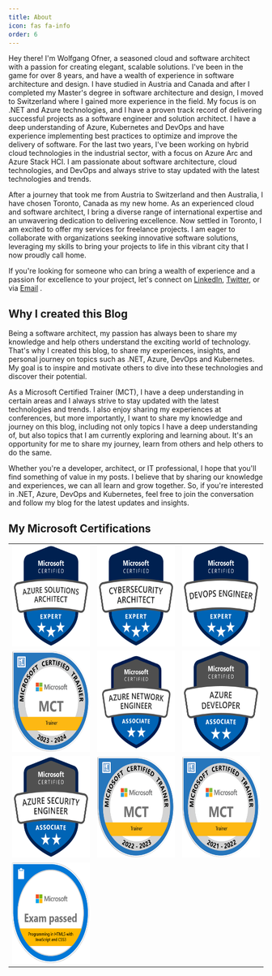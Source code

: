 ```yaml
---
title: About
icon: fas fa-info
order: 6
---
```

Hey there! I'm Wolfgang Ofner, a seasoned cloud and software architect with a passion for creating elegant, scalable solutions. I've been in the game for over 8 years, and have a wealth of experience in software architecture and design. I have studied in Austria and Canada and after I completed my Master's degree in software architecture and design, I moved to Switzerland where I gained more experience in the field. My focus is on .NET and Azure technologies, and I have a proven track record of delivering successful projects as a software engineer and solution architect. I have a deep understanding of Azure, Kubernetes and DevOps and have experience implementing best practices to optimize and improve the delivery of software. For the last two years, I've been working on hybrid cloud technologies in the industrial sector, with a focus on Azure Arc and Azure Stack HCI. I am passionate about software architecture, cloud technologies, and DevOps and always strive to stay updated with the latest technologies and trends.

After a journey that took me from Austria to Switzerland and then Australia, I have chosen Toronto, Canada as my new home. As an experienced cloud and software architect, I bring a diverse range of international expertise and an unwavering dedication to delivering excellence. Now settled in Toronto, I am excited to offer my services for freelance projects. I am eager to collaborate with organizations seeking innovative software solutions, leveraging my skills to bring your projects to life in this vibrant city that I now proudly call home.

 If you're looking for someone who can bring a wealth of experience and a passion for excellence to your project, let's connect on <a href="https://www.linkedin.com/in/wolfgangofner/" target="_blank" rel="noopener">LinkedIn</a>, <a href="https://twitter.com/wolfgang_ofner" target="_blank" rel="noopener">Twitter</a>, or via <a href="mailto:wolfgang@programmingwithwolfgang.com">Email</a> .

## Why I created this Blog

Being a software architect, my passion has always been to share my knowledge and help others understand the exciting world of technology. That's why I created this blog, to share my experiences, insights, and personal journey on topics such as .NET, Azure, DevOps and Kubernetes. My goal is to inspire and motivate others to dive into these technologies and discover their potential.

As a Microsoft Certified Trainer (MCT), I have a deep understanding in certain areas and I always strive to stay updated with the latest technologies and trends. I also enjoy sharing my experiences at conferences, but more importantly, I want to share my knowledge and journey on this blog, including not only topics I have a deep understanding of, but also topics that I am currently exploring and learning about. It's an opportunity for me to share my journey, learn from others and help others to do the same.

Whether you're a developer, architect, or IT professional, I hope that you'll find something of value in my posts. I believe that by sharing our knowledge and experiences, we can all learn and grow together. So, if you're interested in .NET, Azure, DevOps and Kubernetes, feel free to join the conversation and follow my blog for the latest updates and insights.

## My Microsoft Certifications
 
<table class="table-responsive">
   <tbody>
      <tr>
         <td><a href="https://learn.microsoft.com/en-us/certifications/azure-solutions-architect/" target="_blank" rel="noopener"><img src="/assets/img/author/azure-solutions-architect-expert.png" alt="Azure Solutions Architect Expert" width="200px" height="200px"></a> </td>
         <td><a href="https://learn.microsoft.com/en-us/credentials/certifications/cybersecurity-architect-expert/" target="_blank" rel="noopener"><img src="/assets/img/author/microsoft-certified-cybersecurityarchitect-expert.png" alt="DevOps Engineer Expert" width="200px" height="200px"></a> </td>         
         <td><a href="https://learn.microsoft.com/en-us/credentials/certifications/devops-engineer/" target="_blank" rel="noopener"><img src="/assets/img/author/microsoft-certified-devops-engineer-expert.png" alt="DevOps Engineer Expert" width="200px" height="200px"></a> </td>
      </tr>
      <tr>
         <td><a href="https://learn.microsoft.com/en-us/certifications/mct-certification" target="_blank" rel="noopener"><img src="/assets/img/author/mct-microsoft-certified-trainer-2024.png" alt="MCT Microsoft Certified Trainer" width="200px" height="200px"></a></td>
         <td><a href="https://learn.microsoft.com/en-us/credentials/certifications/exams/az-700/" target="_blank" rel="noopener"><img src="/assets/img/author/microsoft-certified-azure-network-engineer.png" alt="Designing and Implementing Microsoft Azure Networking Solutions" width="200px" height="200px"></a> </td>
         <td><a href="https://learn.microsoft.com/en-us/certifications/exams/az-204" target="_blank" rel="noopener"><img src="/assets/img/author/microsoft-certified-azure-developer-associate.png" alt="Developing Solutions for Microsoft Azure" width="200px" height="200px"></a> </td>
      </tr>
      <tr>
         <td><a href="https://learn.microsoft.com/en-us/credentials/certifications/azure-security-engineer/?practice-assessment-type=certification" target="_blank" rel="noopener"><img src="/assets/img/author/microsoft-certified-azure-security-engineer.png" alt="Microsoft Certified Azure Security Engineer" width="200px" height="200px"></a> </td>
         <td><a href="https://learn.microsoft.com/en-us/certifications/mct-certification" target="_blank" rel="noopener"><img src="/assets/img/author/mct-microsoft-certified-trainer-2023.png" alt="MCT Microsoft Certified Trainer" width="200px" height="200px"></a> </td> 
         <td><a href="https://learn.microsoft.com/en-us/certifications/mct-certification" target="_blank" rel="noopener"><img src="/assets/img/author/mct-microsoft-certified-trainer-2022.png" alt="MCT Microsoft Certified Trainer" width="200px" height="200px"></a></td>    
      </tr>
      <tr>
         <td><a href="https://learn.microsoft.com/en-us/certifications/exams/70-480" target="_blank" rel="noopener"><img src="/assets/img/author/exam-480.png" alt="Azure Solutions Architect Expert" width="200px" height="200px"></a></td>  
      </tr>
   </tbody>
</table>